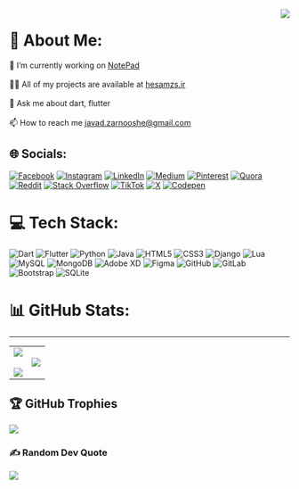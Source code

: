 <img align="right" src="https://visitcount.itsvg.in/api?id=hesamzs&icon=0&color=0)](https://visitcount.itsvg.in" />


# 💫 About Me:
🔭 I’m currently working on <a href="https://github.com/hesamzs/NotePad-Flutter">NotePad</a><br><br>👨‍💻 All of my projects are available at <a href="https://hesamzs.ir">hesamzs.ir</a><br><br>💬 Ask me about dart, flutter<br><br>📫 How to reach me javad.zarnooshe@gmail.com


## 🌐 Socials:
[![Facebook](https://img.shields.io/badge/Facebook-%231877F2.svg?logo=Facebook&logoColor=white)](https://facebook.com/hesamzss) [![Instagram](https://img.shields.io/badge/Instagram-%23E4405F.svg?logo=Instagram&logoColor=white)](https://instagram.com/hesamzs) [![LinkedIn](https://img.shields.io/badge/LinkedIn-%230077B5.svg?logo=linkedin&logoColor=white)](https://linkedin.com/in/hesamzs) [![Medium](https://img.shields.io/badge/Medium-12100E?logo=medium&logoColor=white)](https://medium.com/@hesamzs) [![Pinterest](https://img.shields.io/badge/Pinterest-%23E60023.svg?logo=Pinterest&logoColor=white)](https://pinterest.com/hesamzs) [![Quora](https://img.shields.io/badge/Quora-%23B92B27.svg?logo=Quora&logoColor=white)](https://quora.com/profile/hesamzs) [![Reddit](https://img.shields.io/badge/Reddit-%23FF4500.svg?logo=Reddit&logoColor=white)](https://reddit.com/user/hesamzs) [![Stack Overflow](https://img.shields.io/badge/-Stackoverflow-FE7A16?logo=stack-overflow&logoColor=white)](https://stackoverflow.com/users/18126476) [![TikTok](https://img.shields.io/badge/TikTok-%23000000.svg?logo=TikTok&logoColor=white)](https://tiktok.com/@hesamzs) [![X](https://img.shields.io/badge/X-black.svg?logo=X&logoColor=white)](https://x.com/hesamzs) [![Codepen](https://img.shields.io/badge/Codepen-000000?style=for-the-badge&logo=codepen&logoColor=white)](https://codepen.io/hesamzs) 

# 💻 Tech Stack:
![Dart](https://img.shields.io/badge/dart-%230175C2.svg?style=for-the-badge&logo=dart&logoColor=white) ![Flutter](https://img.shields.io/badge/Flutter-%2302569B.svg?style=for-the-badge&logo=Flutter&logoColor=white) ![Python](https://img.shields.io/badge/python-3670A0?style=for-the-badge&logo=python&logoColor=ffdd54) ![Java](https://img.shields.io/badge/java-%23ED8B00.svg?style=for-the-badge&logo=openjdk&logoColor=white) ![HTML5](https://img.shields.io/badge/html5-%23E34F26.svg?style=for-the-badge&logo=html5&logoColor=white) ![CSS3](https://img.shields.io/badge/css3-%231572B6.svg?style=for-the-badge&logo=css3&logoColor=white) ![Django](https://img.shields.io/badge/django-%23092E20.svg?style=for-the-badge&logo=django&logoColor=white) ![Lua](https://img.shields.io/badge/lua-%232C2D72.svg?style=for-the-badge&logo=lua&logoColor=white) ![MySQL](https://img.shields.io/badge/mysql-4479A1.svg?style=for-the-badge&logo=mysql&logoColor=white) ![MongoDB](https://img.shields.io/badge/MongoDB-%234ea94b.svg?style=for-the-badge&logo=mongodb&logoColor=white) ![Adobe XD](https://img.shields.io/badge/Adobe%20XD-470137?style=for-the-badge&logo=Adobe%20XD&logoColor=#FF61F6) ![Figma](https://img.shields.io/badge/figma-%23F24E1E.svg?style=for-the-badge&logo=figma&logoColor=white) ![GitHub](https://img.shields.io/badge/github-%23121011.svg?style=for-the-badge&logo=github&logoColor=white) ![GitLab](https://img.shields.io/badge/gitlab-%23181717.svg?style=for-the-badge&logo=gitlab&logoColor=white) ![Bootstrap](https://img.shields.io/badge/bootstrap-%238511FA.svg?style=for-the-badge&logo=bootstrap&logoColor=white) ![SQLite](https://img.shields.io/badge/sqlite-%2307405e.svg?style=for-the-badge&logo=sqlite&logoColor=white)
# 📊 GitHub Stats:


<table align="center">
<tr border="none">
<td width="50%" align="center">
  
  <img  align="center"  src="https://github-readme-stats.vercel.app/api?username=hesamzs&theme=dark&hide_border=false&include_all_commits=false&count_private=true" />
  <br></br>
  <img   src="https://github-readme-streak-stats.herokuapp.com/?user=hesamzs&theme=dark&hide_border=false" /> 
</td>

<td width="50%" align="center">

  <img  align="center"  src="https://github-readme-stats.vercel.app/api/top-langs/?username=hesamzs&theme=dark&hide_border=false&include_all_commits=false&count_private=true&layout=compact"/>

  </td>
</tr>
<hr>
</table>

## 🏆 GitHub Trophies
![](https://github-profile-trophy.vercel.app/?username=hesamzs&theme=radical&no-frame=false&no-bg=false&margin-w=10)

### ✍️ Random Dev Quote
![](https://quotes-github-readme.vercel.app/api?type=horizontal&theme=radical)

<!---  ### 🔝 Top Contributed Repo
![](https://github-contributor-stats.vercel.app/api?username=hesamzs&limit=5&theme=dark&combine_all_yearly_contributions=true)


--- -->
